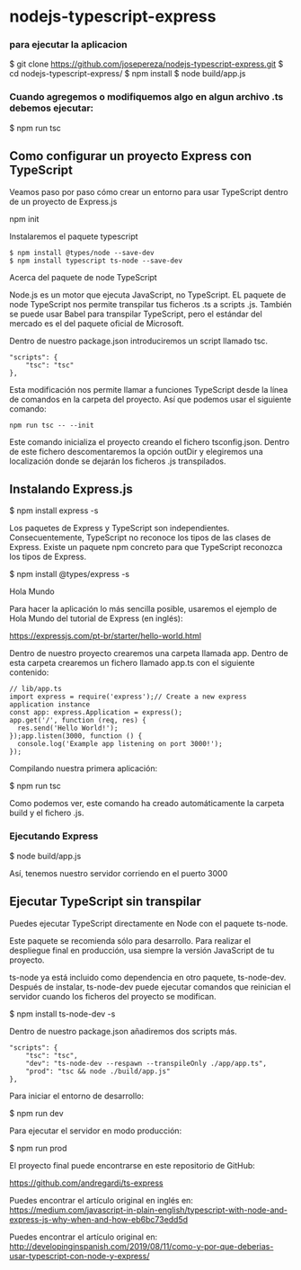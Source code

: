 # nodejs-typescript-express
### para ejecutar la aplicacion
$ git clone https://github.com/josepereza/nodejs-typescript-express.git
$ cd nodejs-typescript-express/
$ npm install
$ node build/app.js

### Cuando agregemos o modifiquemos algo  en algun archivo .ts debemos ejecutar:
$ npm run tsc

## Como configurar un proyecto Express con TypeScript

Veamos paso por paso cómo crear un entorno para usar TypeScript dentro de un proyecto de Express.js

npm init

Instalaremos el paquete typescript
```
$ npm install @types/node --save-dev
$ npm install typescript ts-node --save-dev
```
Acerca del paquete de node TypeScript

Node.js es un motor que ejecuta JavaScript, no TypeScript.
EL paquete de node TypeScript nos permite transpilar tus ficheros .ts a scripts .js.
También se puede usar Babel para transpilar TypeScript, pero el estándar del mercado es el del paquete oficial de Microsoft.

Dentro de nuestro package.json introduciremos un script llamado tsc.
```
"scripts": {
    "tsc": "tsc"
},
```
Esta modificación nos permite llamar a funciones TypeScript desde la línea de comandos en la carpeta del proyecto.
Así que podemos usar el siguiente comando:
```
npm run tsc -- --init
```
Este comando inicializa el proyecto creando el fichero tsconfig.json. 
Dentro de este fichero descomentaremos la opción outDir y elegiremos una localización donde se dejarán los ficheros .js 
transpilados.


## Instalando Express.js

$ npm install express -s

Los paquetes de Express y TypeScript son independientes. Consecuentemente, TypeScript no reconoce los tipos de las clases de Express. Existe un paquete npm concreto para que TypeScript reconozca los tipos de Express.

$ npm install @types/express -s

Hola Mundo

Para hacer la aplicación lo más sencilla posible, usaremos el ejemplo de Hola Mundo del tutorial de Express (en inglés):

https://expressjs.com/pt-br/starter/hello-world.html

Dentro de nuestro proyecto crearemos una carpeta llamada app. Dentro de esta carpeta crearemos un fichero llamado app.ts con el siguiente contenido:
```
// lib/app.ts
import express = require('express');// Create a new express application instance
const app: express.Application = express();
app.get('/', function (req, res) {
  res.send('Hello World!');
});app.listen(3000, function () {
  console.log('Example app listening on port 3000!');
});
```
Compilando nuestra primera aplicación:

$ npm run tsc

Como podemos ver, este comando ha creado automáticamente la carpeta build y el fichero .js.

### Ejecutando Express

$ node build/app.js

Así, tenemos nuestro servidor corriendo en el puerto 3000

## Ejecutar TypeScript sin transpilar

Puedes ejecutar TypeScript directamente en Node con el paquete ts-node.

Este paquete se recomienda sólo para desarrollo. Para realizar el despliegue final en producción, usa siempre la versión JavaScript de tu proyecto.

ts-node ya está incluido como dependencia en otro paquete, ts-node-dev. Después de instalar, ts-node-dev puede ejecutar comandos que reinician el servidor cuando los ficheros del proyecto se modifican.

$ npm install ts-node-dev -s

Dentro de nuestro package.json añadiremos dos scripts más.
```
"scripts": {
    "tsc": "tsc",
    "dev": "ts-node-dev --respawn --transpileOnly ./app/app.ts",
    "prod": "tsc && node ./build/app.js"
},
```
Para iniciar el entorno de desarrollo:

$ npm run dev

Para ejecutar el servidor en modo producción:

$ npm run prod

El proyecto final puede encontrarse en este repositorio de GitHub:

https://github.com/andregardi/ts-express

Puedes encontrar el artículo original en inglés en: https://medium.com/javascript-in-plain-english/typescript-with-node-and-express-js-why-when-and-how-eb6bc73edd5d

Puedes encontrar el artículo original en: http://developinginspanish.com/2019/08/11/como-y-por-que-deberias-usar-typescript-con-node-y-express/

